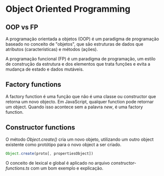 # Object Oriented Programming

## OOP vs FP
A programação orientada a objetos (OOP) é ​​um paradigma de programação baseado no conceito de "objetos", que são estruturas de dados que atributos (características) e métodos (ações).

A programação funcional (FP) é um paradigma de programação, um estilo de construção da estrutura e dos elementos que trata funções e evita a mudança de estado e dados mutáveis.

## Factory functions
A factory function é uma função que não é uma classe ou constructor que retorna um novo objecto. Em JavaScript, qualquer function pode retornar um object. Quando isso acontece sem a palavra *new*, é uma factory function.

## Constructor functions
O método *Object.create()* cria um novo objeto, utilizando um outro object existente como protótipo para o novo object a ser criado.

```js
Object.create(proto[, propertiesObject])
```

O conceito de lexical e global é aplicado no arquivo *constructor-functions.ts* com um bom exemplo e explicação.
